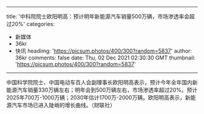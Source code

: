 
---
title: '中科院院士欧阳明高：预计明年新能源汽车销量500万辆，市场渗透率会超过20%'
categories: 
 - 新媒体
 - 36kr
 - 快讯
headimg: 'https://picsum.photos/400/300?random=5837'
author: 36kr
comments: false
date: Thu, 02 Dec 2021 02:30:30 GMT
thumbnail: 'https://picsum.photos/400/300?random=5837'
---

<div>   
中国科学院院士、中国电动车百人会副理事长欧阳明高表示，预计今年全年国内新能源汽车销量330万辆左右；明年会到500万辆左右，市场渗透率超过20%。预计2025年700万-1000万辆；2030年估计1700万-2000万辆。欧阳明高表示，新能源汽车市场已进入陡峭的增长曲线。（财联社）  
</div>
            
